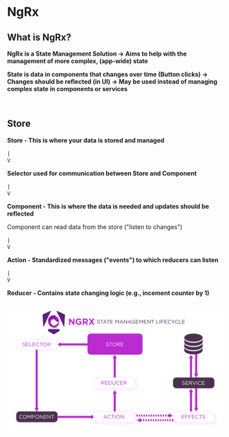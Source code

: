 # NgRx

## What is NgRx?

**NgRx is a State Management Solution -> Aims to help with the management of more complex, (app-wide) state**

**State is data in components that changes over time (Button clicks) -> Changes should be reflected (in UI) -> May be used instead of managing complex state in components or services**

<br>

## Store

**Store - This is where your data is stored and managed**

    |
    V

**Selector used for communication between Store and Component**

    |
    V

**Component - This is where the data is needed and updates should be reflected**

Component can read data from the store ("listen to changes")

    |
    V

**Action - Standardized messages ("events") to which reducers can listen**

    |
    V

**Reducer - Contains state changing logic (e.g., incement counter by 1)**

<br>

<img src="./src//app/shared/images/state-management-lifecycle.png">
